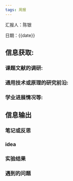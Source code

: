 ```yaml
---
tags: 周报
---
```


汇报人：陈银

日期：{{date}}

## 信息获取:
### 课题文献的调研:
### 通用技术或原理的研究前沿:
### 学业进展情况等:

## 信息输出
### 笔记或反思
### idea
### 实验结果
### 遇到的问题